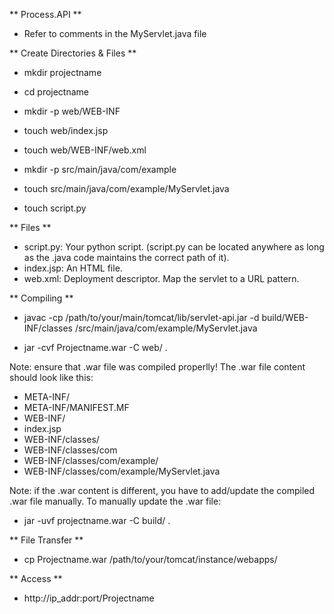 ** Process.API ** 

* Refer to comments in the MyServlet.java file

** Create Directories & Files **

* mkdir projectname
* cd projectname
* mkdir -p web/WEB-INF
* touch web/index.jsp
* touch web/WEB-INF/web.xml

* mkdir -p src/main/java/com/example
* touch src/main/java/com/example/MyServlet.java

* touch script.py 

** Files **

* script.py: Your python script. (script.py can be located anywhere as long as the .java code maintains the correct path of it).
* index.jsp: An HTML file. 
* web.xml: Deployment descriptor. Map the servlet to a URL pattern.

** Compiling ** 

* javac -cp /path/to/your/main/tomcat/lib/servlet-api.jar -d build/WEB-INF/classes /src/main/java/com/example/MyServlet.java

* jar -cvf Projectname.war -C web/ .

Note: ensure that .war file was compiled properlly! The .war file content should look like this:

* META-INF/
* META-INF/MANIFEST.MF
* WEB-INF/
* index.jsp
* WEB-INF/classes/
* WEB-INF/classes/com
* WEB-INF/classes/com/example/
* WEB-INF/classes/com/example/MyServlet.java

Note: if the .war content is different, you have to add/update the compiled .war file manually. 
To manually update the .war file: 

* jar -uvf projectname.war -C build/ .

** File Transfer ** 

* cp Projectname.war /path/to/your/tomcat/instance/webapps/

** Access **

* http://ip_addr:port/Projectname
